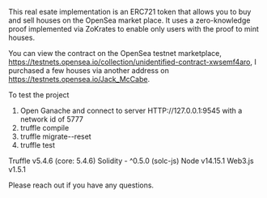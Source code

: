 This real esate implementation is an ERC721 token that allows you to buy and sell houses on the OpenSea market place. It uses a zero-knowledge proof implemented via ZoKrates to enable only users with the proof to mint houses. 

You can view the contract on the OpenSea testnet marketplace, https://testnets.opensea.io/collection/unidentified-contract-xwsemf4aro, I purchased a few houses via another address on https://testnets.opensea.io/Jack_McCabe.



To test the project
1. Open Ganache and connect to server HTTP://127.0.0.1:9545 with a network id of 5777
2. truffle compile 
3. truffle migrate--reset
4. truffle test

Truffle v5.4.6 (core: 5.4.6)
Solidity - ^0.5.0 (solc-js)
Node v14.15.1
Web3.js v1.5.1


Please reach out if you have any questions. 

